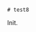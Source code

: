                                                                                                                                      # test8

Init.

